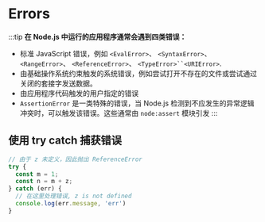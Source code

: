 # Errors
:::tip
**在 Node.js 中运行的应用程序通常会遇到四类错误：**
- 标准 JavaScript 错误，例如 `<EvalError>`、 `<SyntaxError>`、 `<RangeError>`、 `<ReferenceError>`、 `<TypeError>``<URIError>`.
- 由基础操作系统约束触发的系统错误，例如尝试打开不存在的文件或尝试通过关闭的套接字发送数据。
- 由应用程序代码触发的用户指定的错误
- `AssertionError` 是一类特殊的错误，当 Node.js 检测到不应发生的异常逻辑冲突时，可以触发该错误。这些通常由 `node:assert` 模块引发
:::

## 使用 try catch 捕获错误
```js
// 由于 z 未定义，因此抛出 ReferenceError
try {
  const m = 1;
  const n = m + z;
} catch (err) {
  // 在这里处理错误, z is not defined
  console.log(err.message, 'err')
} 
```